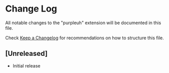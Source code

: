 # Change Log

All notable changes to the "purpleuh" extension will be documented in this file.

Check [Keep a Changelog](http://keepachangelog.com/) for recommendations on how to structure this file.

## [Unreleased]

- Initial release
